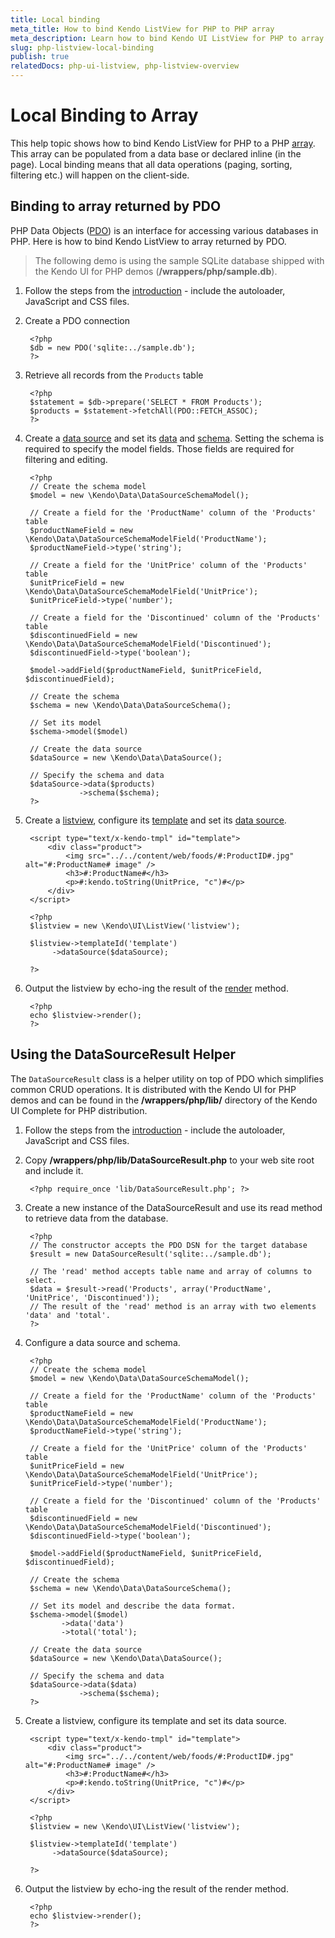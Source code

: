```yaml
---
title: Local binding
meta_title: How to bind Kendo ListView for PHP to PHP array
meta_description: Learn how to bind Kendo UI ListView for PHP to array of data
slug: php-listview-local-binding
publish: true
relatedDocs: php-ui-listview, php-listview-overview
---
```


# Local Binding to Array

This help topic shows how to bind Kendo ListView for PHP to a PHP [array](http://php.net/manual/en/language.types.array.php). This array
can be populated from a data base or declared inline (in the page). Local binding means that all data operations (paging, sorting, filtering etc.)
will happen on the client-side.

## Binding to array returned by PDO

PHP Data Objects ([PDO](http://www.php.net/manual/en/intro.pdo.php)) is an interface for accessing various databases in PHP. Here is how to bind Kendo ListView to array
returned by PDO.

> The following demo is using the sample SQLite database shipped with the Kendo UI for PHP demos (**/wrappers/php/sample.db**).

1. Follow the steps from the [introduction](/getting-started/using-kendo-with/php/introduction) - include the autoloader, JavaScript and CSS files.
2. Create a PDO connection

        <?php
        $db = new PDO('sqlite:../sample.db');
        ?>

3. Retrieve all records from the `Products` table

        <?php
        $statement = $db->prepare('SELECT * FROM Products');
        $products = $statement->fetchAll(PDO::FETCH_ASSOC);
        ?>

4. Create a [data source](/api/wrappers/php/Kendo/Data/DataSource) and set its [data](/api/wrappers/php/Kendo/Data/DataSource#data) and [schema](/api/wrappers/php/Kendo/Data/DataSource#schema). Setting the schema is required
to specify the model fields. Those fields are required for filtering and editing.

        <?php
        // Create the schema model
        $model = new \Kendo\Data\DataSourceSchemaModel();

        // Create a field for the 'ProductName' column of the 'Products' table
        $productNameField = new \Kendo\Data\DataSourceSchemaModelField('ProductName');
        $productNameField->type('string');

        // Create a field for the 'UnitPrice' column of the 'Products' table
        $unitPriceField = new \Kendo\Data\DataSourceSchemaModelField('UnitPrice');
        $unitPriceField->type('number');

        // Create a field for the 'Discontinued' column of the 'Products' table
        $discontinuedField = new \Kendo\Data\DataSourceSchemaModelField('Discontinued');
        $discontinuedField->type('boolean');

        $model->addField($productNameField, $unitPriceField, $discontinuedField);

        // Create the schema
        $schema = new \Kendo\Data\DataSourceSchema();

        // Set its model
        $schema->model($model)

        // Create the data source
        $dataSource = new \Kendo\Data\DataSource();

        // Specify the schema and data
        $dataSource->data($products)
                   ->schema($schema);
        ?>
5. Create a [listview](/api/wrappers/php/Kendo/UI/ListView), configure its [template](/api/wrappers/php/Kendo/UI/ListView#template) and set its [data source](/api/wrappers/php/Kendo/UI/ListView#datasource).

		<script type="text/x-kendo-tmpl" id="template">
    		<div class="product">
        		<img src="../../content/web/foods/#:ProductID#.jpg" alt="#:ProductName# image" />
        		<h3>#:ProductName#</h3>
        		<p>#:kendo.toString(UnitPrice, "c")#</p>
    		</div>
		</script>

        <?php
        $listview = new \Kendo\UI\ListView('listview');

        $listview->templateId('template')
             ->dataSource($dataSource);
        
        ?>
6. Output the listview by echo-ing the result of the [render](/api/wrappers/php/Kendo/UI/Widget#render) method.

        <?php
        echo $listview->render();
        ?>

## Using the DataSourceResult Helper

The `DataSourceResult` class is a helper utility on top of PDO which simplifies common CRUD operations.
It is distributed with the Kendo UI for PHP demos and can be found in the **/wrappers/php/lib/** directory of the Kendo UI Complete for PHP distribution.

1. Follow the steps from the [introduction](/getting-started/using-kendo-with/php/introduction) - include the autoloader, JavaScript and CSS files.
2. Copy **/wrappers/php/lib/DataSourceResult.php** to your web site root and include it.

        <?php require_once 'lib/DataSourceResult.php'; ?>
3. Create a new instance of the DataSourceResult and use its read method to retrieve data from the database.

        <?php
        // The constructor accepts the PDO DSN for the target database
        $result = new DataSourceResult('sqlite:../sample.db');

        // The 'read' method accepts table name and array of columns to select.
        $data = $result->read('Products', array('ProductName', 'UnitPrice', 'Discontinued'));
        // The result of the 'read' method is an array with two elements 'data' and 'total'.
        ?>
4. Configure a data source and schema.

        <?php
        // Create the schema model
        $model = new \Kendo\Data\DataSourceSchemaModel();

        // Create a field for the 'ProductName' column of the 'Products' table
        $productNameField = new \Kendo\Data\DataSourceSchemaModelField('ProductName');
        $productNameField->type('string');

        // Create a field for the 'UnitPrice' column of the 'Products' table
        $unitPriceField = new \Kendo\Data\DataSourceSchemaModelField('UnitPrice');
        $unitPriceField->type('number');

        // Create a field for the 'Discontinued' column of the 'Products' table
        $discontinuedField = new \Kendo\Data\DataSourceSchemaModelField('Discontinued');
        $discontinuedField->type('boolean');

        $model->addField($productNameField, $unitPriceField, $discontinuedField);

        // Create the schema
        $schema = new \Kendo\Data\DataSourceSchema();

        // Set its model and describe the data format.
        $schema->model($model)
               ->data('data')
               ->total('total');

        // Create the data source
        $dataSource = new \Kendo\Data\DataSource();

        // Specify the schema and data
        $dataSource->data($data)
                   ->schema($schema);
        ?>
5. Create a listview, configure its template and set its data source.

        <script type="text/x-kendo-tmpl" id="template">
    		<div class="product">
        		<img src="../../content/web/foods/#:ProductID#.jpg" alt="#:ProductName# image" />
        		<h3>#:ProductName#</h3>
        		<p>#:kendo.toString(UnitPrice, "c")#</p>
    		</div>
		</script>

        <?php
        $listview = new \Kendo\UI\ListView('listview');

        $listview->templateId('template')
             ->dataSource($dataSource);
        
        ?>
6. Output the listview by echo-ing the result of the render method.

        <?php
        echo $listview->render();
        ?>
